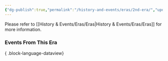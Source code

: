 ```yaml
---
{"dg-publish":true,"permalink":"/history-and-events/eras/2nd-era/","updated":"2025-08-10T12:52:48.416+01:00"}
---
```


Please refer to [[History & Events/Eras/Eras\|History & Events/Eras/Eras]] for more information. 

### Events From This Era

{ .block-language-dataview}